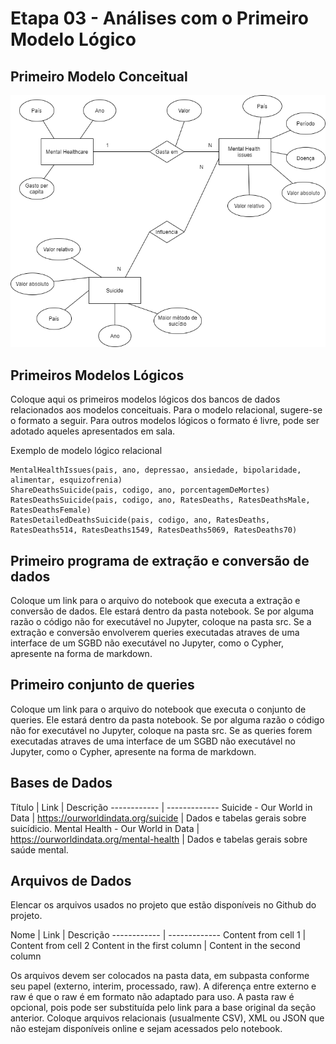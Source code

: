 # Etapa 03 - Análises com o Primeiro Modelo Lógico
## Primeiro Modelo Conceitual

![modelo conceitual](../stage03/assets/ModeloConceitual.png)

## Primeiros Modelos Lógicos
Coloque aqui os primeiros modelos lógicos dos bancos de dados relacionados aos modelos conceituais. Para o modelo relacional, sugere-se o formato a seguir. Para outros modelos lógicos o formato é livre, pode ser adotado aqueles apresentados em sala.

Exemplo de modelo lógico relacional
```
MentalHealthIssues(pais, ano, depressao, ansiedade, bipolaridade, alimentar, esquizofrenia)
ShareDeathsSuicide(pais, codigo, ano, porcentagemDeMortes)
RatesDeathsSuicide(pais, codigo, ano, RatesDeaths, RatesDeathsMale, RatesDeathsFemale)
RatesDetailedDeathsSuicide(pais, codigo, ano, RatesDeaths, RatesDeaths514, RatesDeaths1549, RatesDeaths5069, RatesDeaths70)
```
## Primeiro programa de extração e conversão de dados
Coloque um link para o arquivo do notebook que executa a extração e conversão de dados. Ele estará dentro da pasta notebook. Se por alguma razão o código não for executável no Jupyter, coloque na pasta src. Se a extração e conversão envolverem queries executadas atraves de uma interface de um SGBD não executável no Jupyter, como o Cypher, apresente na forma de markdown.

## Primeiro conjunto de queries
Coloque um link para o arquivo do notebook que executa o conjunto de queries. Ele estará dentro da pasta notebook. Se por alguma razão o código não for executável no Jupyter, coloque na pasta src. Se as queries forem executadas atraves de uma interface de um SGBD não executável no Jupyter, como o Cypher, apresente na forma de markdown.

## Bases de Dados

Título | Link | Descrição
------------ | -------------
Suicide - Our World in Data | https://ourworldindata.org/suicide | Dados e tabelas gerais sobre suicídicio.
Mental Health - Our World in Data | https://ourworldindata.org/mental-health | Dados e tabelas gerais sobre saúde mental.

## Arquivos de Dados
Elencar os arquivos usados no projeto que estão disponíveis no Github do projeto.

Nome | Link | Descrição
------------ | -------------
Content from cell 1 | Content from cell 2
Content in the first column | Content in the second column

Os arquivos devem ser colocados na pasta data, em subpasta conforme seu papel (externo, interim, processado, raw). A diferença entre externo e raw é que o raw é em formato não adaptado para uso. A pasta raw é opcional, pois pode ser substituída pelo link para a base original da seção anterior. Coloque arquivos relacionais (usualmente CSV), XML ou JSON que não estejam disponíveis online e sejam acessados pelo notebook.
